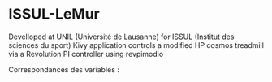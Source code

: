 # ISSUL-LeMur
Develloped at UNIL (Université de Lausanne) for ISSUL (Institut des sciences du sport)
Kivy application controls a modified HP cosmos treadmill via a Revolution PI controller using revpimodio

Correspondances des variables :

